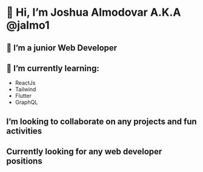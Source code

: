 # 👋 Hi, I’m Joshua Almodovar A.K.A @jalmo1

## 👀 I’m a junior Web Developer

## 🌱 I’m currently learning:
* ReactJs
* Tailwind
* Flutter
* GraphQL

## I’m looking to collaborate on any projects and fun activities

## Currently looking for any web developer positions
